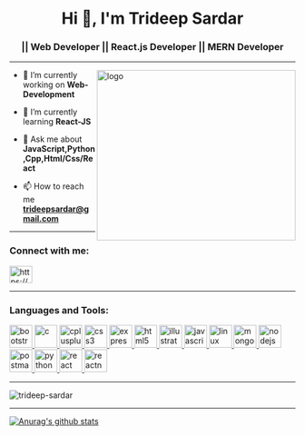 <h1 align="center">Hi 👋, I'm Trideep Sardar</h1>
<h3 align="center">|| Web Developer || React.js Developer || MERN Developer </h3>
<hr background="linear-gradient(red,blue)">
<p><img align="right" display="block" src="https://media.giphy.com/media/nGMnDqebzDcfm/giphy.gif" alt="logo" height="300" width="350"/></p>

- 🔭 I’m currently working on **Web-Development**

- 🌱 I’m currently learning **React-JS**

- 💬 Ask me about **JavaScript,Python,Cpp,Html/Css/React**

- 📫 How to reach me **trideepsardar@gmail.com**

<hr background="linear-gradient(red,blue)">
<h3 align="left">Connect with me:</h3>
<p align="left">
<a href="https://linkedin.com/in/https://www.linkedin.com/in/trideep-sardar-5a09b91a9/" target="blank"><img align="center" src="https://cdn.jsdelivr.net/npm/simple-icons@3.0.1/icons/linkedin.svg" alt="https://www.linkedin.com/in/trideep-sardar-5a09b91a9/" height="30" width="40" /></a>
</p>
<hr background="linear-gradient(red,blue)">
<h3 align="left">Languages and Tools:</h3>
<p align="left"> <a href="https://getbootstrap.com" target="_blank"> <img src="https://devicons.github.io/devicon/devicon.git/icons/bootstrap/bootstrap-plain.svg" alt="bootstrap" width="40" height="40"/> </a> <a href="https://www.cprogramming.com/" target="_blank"> <img src="https://devicons.github.io/devicon/devicon.git/icons/c/c-original.svg" alt="c" width="40" height="40"/> </a> <a href="https://www.w3schools.com/cpp/" target="_blank"> <img src="https://devicons.github.io/devicon/devicon.git/icons/cplusplus/cplusplus-original.svg" alt="cplusplus" width="40" height="40"/> </a> <a href="https://www.w3schools.com/css/" target="_blank"> <img src="https://devicons.github.io/devicon/devicon.git/icons/css3/css3-original-wordmark.svg" alt="css3" width="40" height="40"/> </a> <a href="https://expressjs.com" target="_blank"> <img src="https://devicons.github.io/devicon/devicon.git/icons/express/express-original-wordmark.svg" alt="express" width="40" height="40"/> </a> <a href="https://www.w3.org/html/" target="_blank"> <img src="https://devicons.github.io/devicon/devicon.git/icons/html5/html5-original-wordmark.svg" alt="html5" width="40" height="40"/> </a> <a href="https://www.adobe.com/in/products/illustrator.html" target="_blank"> <img src="https://www.vectorlogo.zone/logos/adobe_illustrator/adobe_illustrator-icon.svg" alt="illustrator" width="40" height="40"/> </a> <a href="https://developer.mozilla.org/en-US/docs/Web/JavaScript" target="_blank"> <img src="https://devicons.github.io/devicon/devicon.git/icons/javascript/javascript-original.svg" alt="javascript" width="40" height="40"/> </a> <a href="https://www.linux.org/" target="_blank"> <img src="https://devicons.github.io/devicon/devicon.git/icons/linux/linux-original.svg" alt="linux" width="40" height="40"/> </a> <a href="https://www.mongodb.com/" target="_blank"> <img src="https://devicons.github.io/devicon/devicon.git/icons/mongodb/mongodb-original-wordmark.svg" alt="mongodb" width="40" height="40"/> </a> <a href="https://nodejs.org" target="_blank"> <img src="https://devicons.github.io/devicon/devicon.git/icons/nodejs/nodejs-original-wordmark.svg" alt="nodejs" width="40" height="40"/> </a> <a href="https://postman.com" target="_blank"> <img src="https://www.vectorlogo.zone/logos/getpostman/getpostman-icon.svg" alt="postman" width="40" height="40"/> </a> <a href="https://www.python.org" target="_blank"> <img src="https://devicons.github.io/devicon/devicon.git/icons/python/python-original.svg" alt="python" width="40" height="40"/> </a> <a href="https://reactjs.org/" target="_blank"> <img src="https://devicons.github.io/devicon/devicon.git/icons/react/react-original-wordmark.svg" alt="react" width="40" height="40"/> </a> <a href="https://reactnative.dev/" target="_blank"> <img src="https://reactnative.dev/img/header_logo.svg" alt="reactnative" width="40" height="40"/> </a> </p>
<hr background="linear-gradient(red,blue)">

<p><img align="center" src="https://github-readme-stats.vercel.app/api/top-langs?username=trideep-sardar&show_icons=true&locale=en&layout=compact" alt="trideep-sardar" /></p>
<hr>

[![Anurag's github stats](https://github-readme-stats.vercel.app/api?username=trideep-sardar)](https://github.com/anuraghazra/github-readme-stats)
